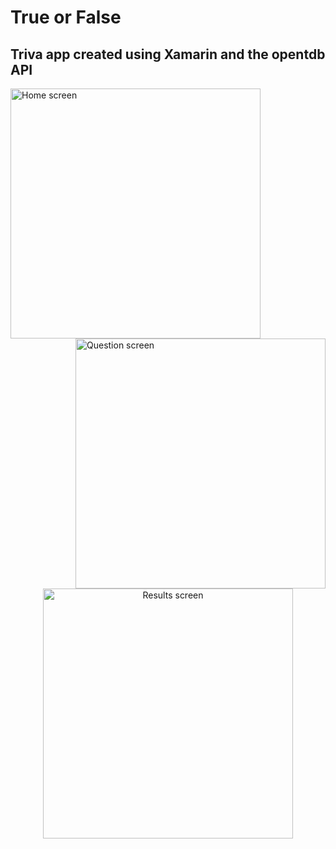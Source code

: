 # True or False
## Triva app created using Xamarin and the opentdb API

<img src="https://i.imgur.com/pL6hkrB.png" align="left" alt="Home screen" width="400">
<img src="https://i.imgur.com/NWclyar.png" align="right" alt="Question screen" width="400">
<div align="center"><img src="https://i.imgur.com/1SOcLKl.png" alt="Results screen" width="400"></div>